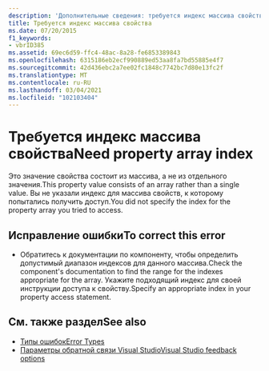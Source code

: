 ```yaml
---
description: 'Дополнительные сведения: требуется индекс массива свойств'
title: Требуется индекс массива свойства
ms.date: 07/20/2015
f1_keywords:
- vbrID385
ms.assetid: 69ec6d59-ffc4-48ac-8a28-fe6853389843
ms.openlocfilehash: 6315186eb2ecf990889ed53aa8fa7bd55885e4f7
ms.sourcegitcommit: 42d436ebc2a7ee02fc1848c7742bc7d80e13fc2f
ms.translationtype: MT
ms.contentlocale: ru-RU
ms.lasthandoff: 03/04/2021
ms.locfileid: "102103404"
---
```

# <a name="need-property-array-index"></a><span data-ttu-id="167cd-103">Требуется индекс массива свойства</span><span class="sxs-lookup"><span data-stu-id="167cd-103">Need property array index</span></span>

<span data-ttu-id="167cd-104">Это значение свойства состоит из массива, а не из отдельного значения.</span><span class="sxs-lookup"><span data-stu-id="167cd-104">This property value consists of an array rather than a single value.</span></span> <span data-ttu-id="167cd-105">Вы не указали индекс для массива свойств, к которому попытались получить доступ.</span><span class="sxs-lookup"><span data-stu-id="167cd-105">You did not specify the index for the property array you tried to access.</span></span>  
  
## <a name="to-correct-this-error"></a><span data-ttu-id="167cd-106">Исправление ошибки</span><span class="sxs-lookup"><span data-stu-id="167cd-106">To correct this error</span></span>  
  
- <span data-ttu-id="167cd-107">Обратитесь к документации по компоненту, чтобы определить допустимый диапазон индексов для данного массива.</span><span class="sxs-lookup"><span data-stu-id="167cd-107">Check the component's documentation to find the range for the indexes appropriate for the array.</span></span> <span data-ttu-id="167cd-108">Укажите подходящий индекс для своей инструкции доступа к свойству.</span><span class="sxs-lookup"><span data-stu-id="167cd-108">Specify an appropriate index in your property access statement.</span></span>  
  
## <a name="see-also"></a><span data-ttu-id="167cd-109">См. также раздел</span><span class="sxs-lookup"><span data-stu-id="167cd-109">See also</span></span>

- [<span data-ttu-id="167cd-110">Типы ошибок</span><span class="sxs-lookup"><span data-stu-id="167cd-110">Error Types</span></span>](../../programming-guide/language-features/error-types.md)
- [<span data-ttu-id="167cd-111">Параметры обратной связи Visual Studio</span><span class="sxs-lookup"><span data-stu-id="167cd-111">Visual Studio feedback options</span></span>](/visualstudio/ide/feedback-options)
